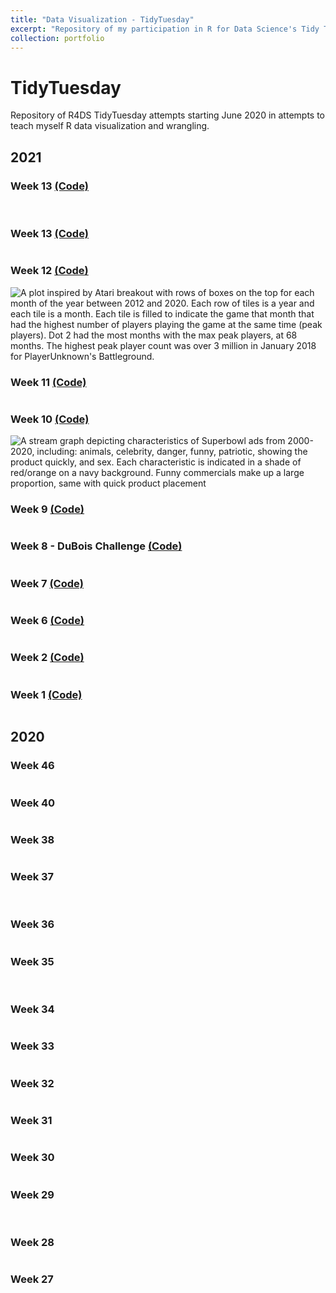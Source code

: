 ```yaml
---
title: "Data Visualization - TidyTuesday"
excerpt: "Repository of my participation in R for Data Science's Tidy Tuesday community of practice.<br/><img src='/images/tt.png'>"
collection: portfolio
---
```


# TidyTuesday

Repository of R4DS TidyTuesday attempts starting June 2020 in attempts to teach myself R data visualization and wrangling. 


## 2021
### Week 13 [(Code)](https://github.com/tessaeagle/TidyTuesday/blob/master/2021/3_30_21.R)
<img src="https://github.com/tessaeagle/TidyTuesday/blob/master/2021/3_30_21_all_shades.png" alt="">
<img src="https://github.com/tessaeagle/TidyTuesday/blob/master/2021/3_30_21.png" alt="">


### Week 13 [(Code)](https://github.com/tessaeagle/TidyTuesday/blob/master/2021/3_23_21.R)
<img src="https://github.com/tessaeagle/TidyTuesday/blob/master/2021/3_23_21.gif" alt="">

### Week 12 [(Code)](https://github.com/tessaeagle/TidyTuesday/blob/master/2021/3_16_21.R)
<img src="https://github.com/tessaeagle/TidyTuesday/blob/master/2021/3_16_21.png" alt="A plot inspired by Atari breakout with rows of boxes on the top for each month of the year between 2012 and 2020. Each row of tiles is a year and each tile is a month. Each tile is filled to indicate the game that month that had the highest number of players playing the game at the same time (peak players). Dot 2 had the most months with the max peak players, at 68 months. The highest peak player count was over 3 million in January 2018 for PlayerUnknown's Battleground.">


### Week 11 [(Code)](https://github.com/tessaeagle/TidyTuesday/blob/master/2021/3_9_21.R)
<img src="https://github.com/tessaeagle/TidyTuesday/blob/master/2021/3_9_21.png" alt="">

### Week 10 [(Code)](https://github.com/tessaeagle/TidyTuesday/blob/master/2021/3_2_21.R)
<img src="https://github.com/tessaeagle/TidyTuesday/blob/master/2021/3_2_21.png" alt="A stream graph depicting characteristics of Superbowl ads from 2000-2020, including: animals, celebrity, danger, funny, patriotic, showing the product quickly, and sex. Each characteristic is indicated in a shade of red/orange on a navy background. Funny commercials make up a large proportion, same with quick product placement">


### Week 9 [(Code)](https://github.com/tessaeagle/TidyTuesday/blob/master/2021/2_23_21.R)
<img src="https://github.com/tessaeagle/TidyTuesday/blob/master/2021/2_23_21.png" alt="">

### Week 8 - DuBois Challenge [(Code)](https://github.com/tessaeagle/TidyTuesday/blob/master/2021/2_16_21.R)
<img src="https://github.com/tessaeagle/TidyTuesday/blob/master/2021/2_16_21.png" alt="">

### Week 7 [(Code)](https://github.com/tessaeagle/TidyTuesday/blob/master/2021/2_9_21.R)
<img src="https://github.com/tessaeagle/TidyTuesday/blob/master/2021/2_9_21_no_labels.jpg" alt="">

### Week 6 [(Code)](https://github.com/tessaeagle/TidyTuesday/blob/master/2021/2_2_21.R)
<img src="https://github.com/tessaeagle/TidyTuesday/blob/master/2021/2_2_21.png" alt="">

### Week 2 [(Code)](https://github.com/tessaeagle/TidyTuesday/blob/master/2021/1_12_21.R)
<img src="https://github.com/tessaeagle/TidyTuesday/blob/master/2021/1_12_21.png" alt="">

### Week 1 [(Code)](https://github.com/tessaeagle/TidyTuesday/blob/master/2021/1_5_21.R)
<img src="https://github.com/tessaeagle/TidyTuesday/blob/master/2021/1_5.png" alt="">

## 2020
### Week 46
<img src="https://github.com/tessaeagle/TidyTuesday/blob/master/2020/11_10.png" alt="">

### Week 40
<img src="https://github.com/tessaeagle/TidyTuesday/blob/master/2020/9_29.png" alt="">

### Week 38
<img src="https://github.com/tessaeagle/TidyTuesday/blob/master/2020/9_15_gif.gif" alt="">

### Week 37
<img src="https://github.com/tessaeagle/TidyTuesday/blob/master/2020/9_8.png" alt="">
<img src="https://github.com/tessaeagle/TidyTuesday/blob/master/2020/9_8_ii.png" alt="">


### Week 36
<img src="https://github.com/tessaeagle/TidyTuesday/blob/master/2020/9_1.png" alt="">

### Week 35
<img src="https://github.com/tessaeagle/TidyTuesday/blob/master/2020/8_25_wordcloud.png" alt="">
<img src="https://github.com/tessaeagle/TidyTuesday/blob/master/2020/8_25_Lollipop.png" alt="">


### Week 34
<img src="https://github.com/tessaeagle/TidyTuesday/blob/master/2020/8_18.png" alt="">

### Week 33
<img src="https://github.com/tessaeagle/TidyTuesday/blob/master/2020/8_11.png" alt="">

### Week 32
<img src="https://github.com/tessaeagle/TidyTuesday/blob/master/2020/8_4.png" alt="">

### Week 31
<img src="https://github.com/tessaeagle/TidyTuesday/blob/master/2020/7_28.png" alt="">

### Week 30
<img src="https://github.com/tessaeagle/TidyTuesday/blob/master/2020/7_21.png" alt="">

### Week 29
<img src="https://github.com/tessaeagle/TidyTuesday/blob/master/2020/7_14_plot.png" alt="">
<img src="https://github.com/tessaeagle/TidyTuesday/blob/master/2020/7_14_plot4.png" alt="">


### Week 28
<img src="https://github.com/tessaeagle/TidyTuesday/blob/master/2020/7_7_plot.png" alt="">

### Week 27
<img src="https://github.com/tessaeagle/TidyTuesday/blob/master/2020/6_30_Chart.png" alt="">

